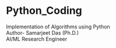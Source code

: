 # Python_Coding
Implementation of Algorithms using Python
<br>
Author- Samarjeet Das (Ph.D.)
<br>
AI/ML Research Engineer
<br>

